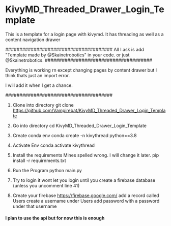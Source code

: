 # KivyMD_Threaded_Drawer_Login_Template
This is a template for a login page with kivymd. It has threading as well as a content navigation drawer


######################################
All I ask is add "Template made by @Skainetrobotics" in your code. or just @Skainetrobotics.
######################################

Everything is working rn except changing pages by content drawer
but I think thats just an import error.

I will add it when I get a chance.

######################################

1.  Clone into directory
git clone https://github.com/Vampirebat/KivyMD_Threaded_Drawer_Login_Template

2.  Go into directory
cd KivyMD_Threaded_Drawer_Login_Template

3.  Create conda env
conda create -n kivythread python==3.8

4.  Activate Env
conda activate kivythread

5.  Install the requirements   Mines spelled wrong. I will change it later.
pip install -r requirnments.txt

6.  Run the Program
python main.py

7. Try to login
it wont let you login until you create a firebase database (unless you uncomment line 41)

8.  Create your firebase
https://firebase.google.com/
add a record called Users
create a username under Users
add password with a password under that username
#### I plan to use the api but for now this is enough




